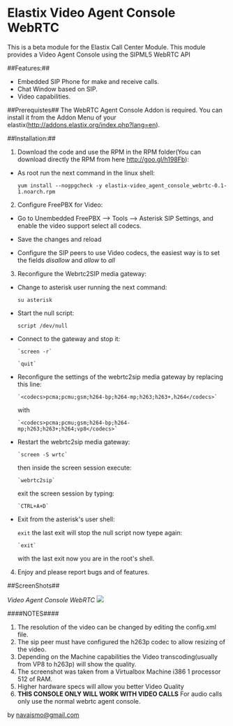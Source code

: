 Elastix Video Agent Console WebRTC
==============

This is a beta module for the Elastix Call Center Module. This module provides a Video Agent Console using the SIPML5 WebRTC API



##Features:##

* Embedded SIP Phone for make and receive calls.
* Chat Window based on SIP.
* Video capabilities.


##Prerequistes##
The WebRTC Agent Console Addon is required. You can install it from the Addon Menu of your elastix(http://addons.elastix.org/index.php?lang=en).

##Installation:##

1. Download the code and use the RPM in the RPM folder(You can download directly the RPM from here http://goo.gl/h198Fb):
  * As root run the next command in the linux shell:

      `yum install --nogpgcheck -y elastix-video_agent_console_webrtc-0.1-1.noarch.rpm`


2. Configure FreePBX for Video:
  * Go to Unembedded FreePBX --> Tools --> Asterisk SIP Settings, and enable the video support select all codecs. 

  * Save the changes and reload

  * Configure the SIP peers to use Video codecs, the easiest way is to set the fields *disallow* and *allow* to *all*

3. Reconfigure the Webrtc2SIP media gateway:

  * Change to asterisk user running the next command:
      
	`su asterisk`

  * Start the null script:

	`script /dev/null`

  * Connect to the gateway and stop it:

        `screen -r`

        `quit`

  * Reconfigure the settings of the webrtc2sip media gateway by replacing this line:

        `<codecs>pcma;pcmu;gsm;h264-bp;h264-mp;h263;h263+,h264</codecs>` 

    with

        `<codecs>pcma;pcmu;gsm;h264-bp;h264-mp;h263;h263+;h264;vp8</codecs>`

  * Restart the webrtc2sip media gateway:

        `screen -S wrtc`

    then inside the screen session execute:

        `webrtc2sip`

    exit the screen session by typing:

        `CTRL+A+D`

  * Exit from the asterisk's user shell:

	`exit`
    the last exit will stop the null script now tyepe again:

        `exit`
     with the last exit now you are in the root's shell. 
 
4. Enjoy and please report bugs and of features.
  

##ScreenShots##

*Video Agent Console WebRTC*
![](https://dl.dropboxusercontent.com/u/1277237/AddonDM/VACW.png)

####NOTES####
1. The resolution of the video can be changed by editing the config.xml file.
2. The sip peer must have configured the h263p codec to allow resizing of the video.
3. Depending on the Machine capabilities the Video transcoding(usually from VP8 to h263p) will show the quality. 
4. The screenshot was taken from a Virtualbox Machine i386 1 processor 512 of RAM.
5. Higher hardware specs will allow you better Video Quality
6. **THIS CONSOLE ONLY WILL WORK WITH VIDEO CALLS** For audio calls only use the normal webrtc agent console.


by navaismo@gmail.com
